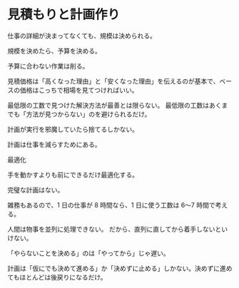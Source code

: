 # 見積もりと計画作り

仕事の詳細が決まってなくても、規模は決められる。

規模を決めたら、予算を決める。

予算に合わない作業は削る。

見積価格は「高くなった理由」と「安くなった理由」を伝えるのが基本で、ベースの価格はこっちで相場を見てつければいい。

最低限の工数で見つけた解決方法が最善とは限らない。
最低限の工数はあくまでも「方法が見つからない」のを避けられるだけ。

計画が実行を邪魔していたら捨てるしかない。

計画は仕事を減らすためにある。

最適化

手を動かすよりも前にできるだけ最適化する。

完璧な計画はない。

雑務もあるので、1 日の仕事が 8 時間なら、1 日に使う工数は 6〜7 時間で考える。

人間は物事を並列に処理できない。
だから、直列に直してから着手しないといけない。

「やらないことを決める」のは「やってから」じゃ遅い。

計画は「仮にでも決めて進める」か「決めずに止める」しかない。決めずに進めてもほとんどは後戻りになるだけ。
